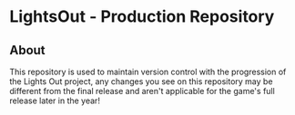 # LightsOut - Production Repository

## About
This repository is used to maintain version control with the progression of the Lights Out project, any changes you see on this repository may be different from the final release and aren't applicable for the game's full release later in the year!
